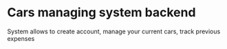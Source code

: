 # Cars managing system backend
System allows to create account, manage your current cars, track previous expenses

